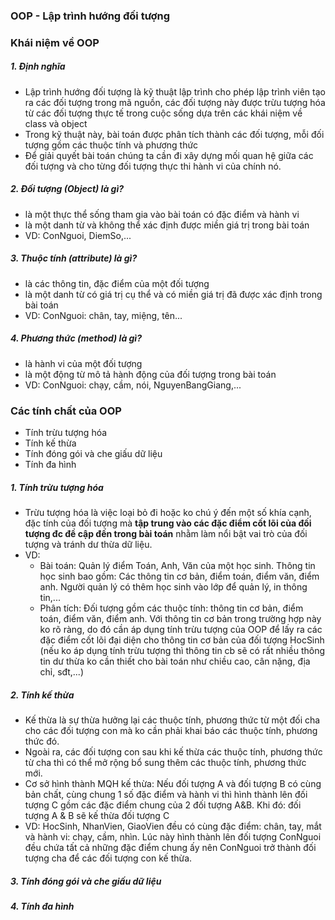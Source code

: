 ### OOP - Lập trình hướng đối tượng

### Khái niệm về OOP

##### 1. Định nghĩa

- Lập trình hướng đối tượng là kỹ thuật lập trình cho phép lập trình viên tạo ra các đối tượng trong mã nguồn, các đối
  tượng này được trừu tượng hóa từ các đối tượng thực tế trong cuộc sống dựa trên các khái niệm về class và object
- Trong kỹ thuật này, bài toán được phân tích thành các đối tượng, mỗi đối tượng gồm các thuộc tính và phương thức
- Để giải quyết bài toán chúng ta cần đi xây dựng mối quan hệ giữa các đối tượng và cho từng đối tượng thực thi hành vi
  của chính nó.

##### 2. Đối tượng (Object) là gì?

- là một thực thể sống tham gia vào bài toán có đặc điểm và hành vi
- là một danh từ và không thể xác định được miền giá trị trong bài toán
- VD: ConNguoi, DiemSo,...

##### 3. Thuộc tính (attribute) là gì?

- là các thông tin, đặc điểm của một đối tượng
- là một danh từ có giá trị cụ thể và có miền giá trị đã được xác định trong bài toán
- VD: ConNguoi: chân, tay, miệng, tên...

##### 4. Phương thức (method) là gì?

- là hành vi của một đối tượng
- là một động từ mô tả hành động của đối tượng trong bài toán
- VD: ConNguoi: chạy, cầm, nói, NguyenBangGiang,...

### Các tính chất của OOP

- Tính trừu tượng hóa
- Tính kế thừa
- Tính đóng gói và che giấu dữ liệu
- Tính đa hình

##### 1. Tính trừu tượng hóa

- Trừu tượng hóa là việc loại bỏ đi hoặc ko chú ý đến một số khía cạnh, đặc tính của đối tượng mà **tập trung vào các
  đặc điểm cốt lõi của đối tượng đc đề cập đến trong bài toán** nhằm làm nổi bật vai trò của đối tượng và tránh dư thừa
  dữ liệu.
- VD:
    + Bài toán: Quản lý điểm Toán, Anh, Văn của một học sinh. Thông tin học sinh bao gồm: Các thông tin cơ bản, điểm
      toán, điểm văn, điểm anh. Người quản lý có thêm học sinh vào lớp để quản lý, in thông tin,...
    + Phân tích: Đối tượng gồm các thuộc tính: thông tin cơ bản, điểm toán, điểm văn, điểm anh. Với thông tin cơ bản
      trong trường hợp này ko rõ ràng, do đó cần áp dụng tính trừu tượng của OOP để lấy ra các đặc điểm cốt lõi đại diện
      cho thông tin cơ bản của đối tượng HocSinh (nếu ko áp dụng tính trừu tượng thì thông tin cb sẽ có rất nhiều thông
      tin dư thừa ko cần thiết cho bài toán như chiều cao, cân nặng, địa chỉ, sđt,...)

##### 2. Tính kế thừa

- Kế thừa là sự thừa hưởng lại các thuộc tính, phương thức từ một đối cha cho các đối tượng con mà ko cần phải khai báo
  các thuộc tính, phương thức đó.
- Ngoài ra, các đối tượng con sau khi kế thừa các thuộc tính, phương thức từ cha thì có thể mở rộng bổ sung thêm các
  thuộc tính, phương thức mới.
- Cơ sở hình thành MQH kế thừa: Nếu đối tượng A và đối tượng B có cùng bản chất, cùng chung 1 số đặc điểm và hành vi thì
  hình thành lên đối tượng C gồm các đặc điểm chung của 2 đối tượng A&B. Khi đó: đối tượng A & B sẽ kế thừa đối tượng C
- VD: HocSinh, NhanVien, GiaoVien đều có cùng đặc điểm: chân, tay, mắt và hành vi: chạy, cầm, nhìn. Lúc này hình thành
  lên đối tượng ConNguoi đều chứa tất cả những đặc điểm chung ấy nên ConNguoi trở thành đối tượng cha để các đối tượng
  con kế thừa.

##### 3. Tính đóng gói và che giấu dữ liệu


##### 4. Tính đa hình